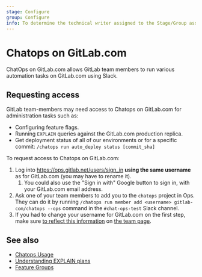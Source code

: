 ```yaml
---
stage: Configure
group: Configure
info: To determine the technical writer assigned to the Stage/Group associated with this page, see https://about.gitlab.com/handbook/engineering/ux/technical-writing/#assignments
---
```


# Chatops on GitLab.com

ChatOps on GitLab.com allows GitLab team members to run various automation tasks on GitLab.com using Slack.

## Requesting access

GitLab team-members may need access to Chatops on GitLab.com for administration
tasks such as:

- Configuring feature flags.
- Running `EXPLAIN` queries against the GitLab.com production replica.
- Get deployment status of all of our environments or for a specific commit: `/chatops run auto_deploy status [commit_sha]`

To request access to Chatops on GitLab.com:

1. Log into <https://ops.gitlab.net/users/sign_in> **using the same username** as for GitLab.com (you may have to rename it).
    1. You could also use the "Sign in with" Google button to sign in, with your GitLab.com email address.
1. Ask one of your team members to add you to the `chatops` project in Ops. They can do it by running `/chatops run member add <username> gitlab-com/chatops --ops` command in the `#chat-ops-test` Slack channel.
1. If you had to change your username for GitLab.com on the first step, make sure [to reflect this information](https://gitlab.com/gitlab-com/www-gitlab-com#adding-yourself-to-the-team-page) on [the team page](https://about.gitlab.com/company/team/).

## See also

- [Chatops Usage](../ci/chatops/README.md)
- [Understanding EXPLAIN plans](understanding_explain_plans.md)
- [Feature Groups](feature_flags/development.md#feature-groups)
